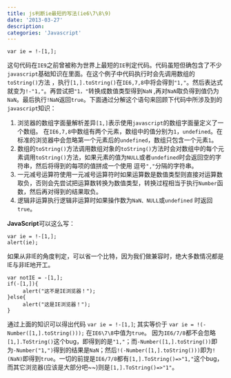 ```yaml
---
title: js判断ie最短的写法(ie6\7\8\9)
date: '2013-03-27'
description:
categories: 'Javascript'
---
```


	var ie = !-[1,];

这句代码在`IE9`之前曾被称为世界上最短的`IE`判定代码。代码虽短但确包含了不少`javascript`基础知识在里面。在这个例子中代码执行时会先调用数组的`toString()`方法 ，执行`[1,].toString()`在`IE6,7,8`中将会得到`"1,"`。然后表达式就变为`!-"1,"`。再尝试把`"1，"`转换成数值类型得到`NaN` ,再对`NaN`取负得到值仍为`NaN`。最后执行`!NaN`返回`true`。下面通过分解这个语句来回顾下代码中所涉及到的`javascript`知识：

1. 浏览器的数组字面量解析差异`[1,]`表示使用`javascript`的数组字面量定义了一个数组。 在`IE6,7,8`中数组有两个元素，数组中的值分别为`1`，`undefined`。在标准的浏览器中会忽略第一个元素后的`undefined`，数组只包含一个元素`1`。
1. 数组的`toString()`方法调用数组对象的`toString()`方法时会对数组中的每个元素调用`toString()`方法，如果元素的值为`NULL`或者`undefined`时会返回空的字符串，然后将得到的每项的值拼成一个使用 逗号`","`分隔的字符串。
1. 一元减号运算符使用一元减号运算符时如果运算数是数值类型则直接对运算数取负，否则会先尝试把运算数转换为数值类型，转换过程相当于执行`Number`函数，然后再对得到的结果取负。
1. 逻辑非运算执行逻辑非运算时如果操作数为`NaN、NULL`或`undefined` 时返回 `true`。

**JavaScript**可以这么写：

	var ie = !-[1,]; 
	alert(ie); 

如果从非IE的角度判定，可以省一个比特，因为我们做兼容时，绝大多数情况都是IE与非IE地开工。

	var notIE = -[1,];
	if(-[1,]){ 
	     alert("这不是IE浏览器！"); 
	}else{ 
	     alert("这是IE浏览器！"); 
	}

通过上面的知识可以得出代码 `var ie = !-[1,]`; 其实等价于 `var ie = !(-Number([1,].toString()));` 在`IE6\7\8`中值为`true`。
因为`IE6/7/8`都不会忽略`[1,].ToString()`这个bug，即得到的是`"1,"`；而`-Number([1,].toString())`即为`-Number("1,")`得到的结果是`NaN`；然后`!(-Number([1,].toString()))`即为`!(NaN)`即得到`true`。一切的前提是`IE6/7/8`都有`[1,].ToString()=>"1,"`这个bug，而其它浏览器(应该是大部分吧~~)则是`[1,].ToString()=>"1"`。
